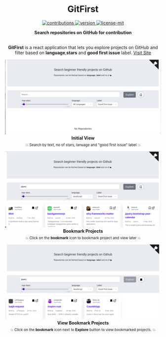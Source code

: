 <h1 align="center">
  	 GitFirst
</h1>

<p align="center">
  <a href="https://github.com/manishsaraan/git-first">
    <img src="https://img.shields.io/badge/contributions-welcome-brightgreen.svg" alt="contributions" />
  </a>
  <a href="https://chrome.google.com/webstore/detail/githunt/khpcnaokfebphakjgdgpinmglconplhp">
    <img src="https://img.shields.io/chrome-web-store/v/khpcnaokfebphakjgdgpinmglconplhp.svg" alt="version" />
  </a>
  <a href="https://github.com/manishsaraan/git-first/blob/master/license.md">
    <img src="https://img.shields.io/badge/License-MIT-yellow.svg" alt="license-mit" />
  </a>
</p>

<p align="center">
  <b>Search repositories on GitHub for contribution</b></br>
</p>

<p align="center">
  <br><b>GitFirst</b> is a react application that lets you explore projects on GitHub and filter based on <b>language</b>,<b>stars</b> and <b>good first issue</b> label.
  <a href="https://git-first.netlify.com/">Visit Site</a>
</p>

<p align="center">
  <img alt="githunt" src="./.github/initial-view.png">
  <b>Initial View</b><br>
  <sub>💥 Search by text, no of stars, lanuage and "good first issue" label 💥</sub>
</p>

<p align="center">
  <img alt="githunt" src="./.github/bookmark.png">
  <b>Bookmark Projects</b><br>
  <sub>💥 Click on the <b>bookmark</b> icon to bookmark project and view later 💥</sub>
</p>

<p align="center">
  <img alt="githunt" src="./.github/view-bookmarked.png">
  <b>View Bookmark Projects</b><br>
  <sub>💥 Click on the <b>bookmark</b> icon next to <b>Explore</b> button to view bookmarked projects. 💥</sub>
</p>

